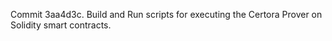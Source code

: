 Commit 3aa4d3c.                    Build and Run scripts for executing the Certora Prover on Solidity smart contracts.